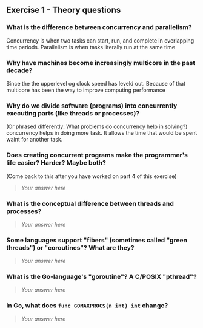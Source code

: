 Exercise 1 - Theory questions
-----------------------------
 
 ### What is the difference between concurrency and parallelism?
 Concurrency is when two tasks can start, run, and complete in overlapping time periods. Parallelism is when tasks literally run at the same time
 
 ### Why have machines become increasingly multicore in the past decade?
 Since the the upperlevel og clock speed has leveld out. Because of that multicore has been the way to improve computing performance
 
 ### Why do we divide software (programs) into concurrently executing parts (like threads or processes)?
 (Or phrased differently: What problems do concurrency help in solving?)
 concurrency helps in doing more task. It allows the time that would be spent waint for another task.
 
 ### Does creating concurrent programs make the programmer's life easier? Harder? Maybe both?
 (Come back to this after you have worked on part 4 of this exercise)
 > *Your answer here*
 
 ### What is the conceptual difference between threads and processes?
 > *Your answer here*
 
 ### Some languages support "fibers" (sometimes called "green threads") or "coroutines"? What are they?
 > *Your answer here*
 
 ### What is the Go-language's "goroutine"? A C/POSIX "pthread"?
 > *Your answer here*
 
 ### In Go, what does `func GOMAXPROCS(n int) int` change? 
 > *Your answer here*



 
 
 
 
